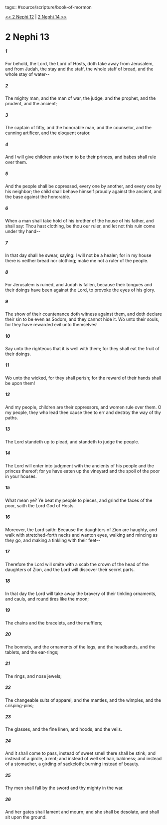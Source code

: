 tags:: #source/scripture/book-of-mormon

[<< 2 Nephi 12](/Book_of_Mormon/02_2_Nephi/2_Nephi_12.md) | [2 Nephi 14 >>](/Book_of_Mormon/02_2_Nephi/2_Nephi_14.md)

# 2 Nephi 13

##### 1

For behold, the Lord, the Lord of Hosts, doth take away from Jerusalem, and from Judah, the stay and the staff, the whole staff of bread, and the whole stay of water--

##### 2

The mighty man, and the man of war, the judge, and the prophet, and the prudent, and the ancient;

##### 3

The captain of fifty, and the honorable man, and the counselor, and the cunning artificer, and the eloquent orator.

##### 4

And I will give children unto them to be their princes, and babes shall rule over them.

##### 5

And the people shall be oppressed, every one by another, and every one by his neighbor; the child shall behave himself proudly against the ancient, and the base against the honorable.

##### 6

When a man shall take hold of his brother of the house of his father, and shall say: Thou hast clothing, be thou our ruler, and let not this ruin come under thy hand--

##### 7

In that day shall he swear, saying: I will not be a healer; for in my house there is neither bread nor clothing; make me not a ruler of the people.

##### 8

For Jerusalem is ruined, and Judah is fallen, because their tongues and their doings have been against the Lord, to provoke the eyes of his glory.

##### 9

The show of their countenance doth witness against them, and doth declare their sin to be even as Sodom, and they cannot hide it. Wo unto their souls, for they have rewarded evil unto themselves!

##### 10

Say unto the righteous that it is well with them; for they shall eat the fruit of their doings.

##### 11

Wo unto the wicked, for they shall perish; for the reward of their hands shall be upon them!

##### 12

And my people, children are their oppressors, and women rule over them. O my people, they who lead thee cause thee to err and destroy the way of thy paths.

##### 13

The Lord standeth up to plead, and standeth to judge the people.

##### 14

The Lord will enter into judgment with the ancients of his people and the princes thereof; for ye have eaten up the vineyard and the spoil of the poor in your houses.

##### 15

What mean ye? Ye beat my people to pieces, and grind the faces of the poor, saith the Lord God of Hosts.

##### 16

Moreover, the Lord saith: Because the daughters of Zion are haughty, and walk with stretched-forth necks and wanton eyes, walking and mincing as they go, and making a tinkling with their feet--

##### 17

Therefore the Lord will smite with a scab the crown of the head of the daughters of Zion, and the Lord will discover their secret parts.

##### 18

In that day the Lord will take away the bravery of their tinkling ornaments, and cauls, and round tires like the moon;

##### 19

The chains and the bracelets, and the mufflers;

##### 20

The bonnets, and the ornaments of the legs, and the headbands, and the tablets, and the ear-rings;

##### 21

The rings, and nose jewels;

##### 22

The changeable suits of apparel, and the mantles, and the wimples, and the crisping-pins;

##### 23

The glasses, and the fine linen, and hoods, and the veils.

##### 24

And it shall come to pass, instead of sweet smell there shall be stink; and instead of a girdle, a rent; and instead of well set hair, baldness; and instead of a stomacher, a girding of sackcloth; burning instead of beauty.

##### 25

Thy men shall fall by the sword and thy mighty in the war.

##### 26

And her gates shall lament and mourn; and she shall be desolate, and shall sit upon the ground.
